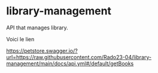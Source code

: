 # library-management
API that manages library.


Voici le lien 

https://petstore.swagger.io/?url=https://raw.githubusercontent.com/Rado23-04/library-management/main/docs/api.yml#/default/getBooks